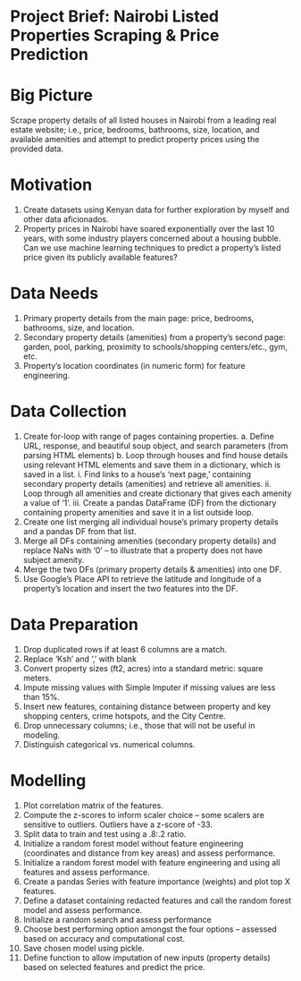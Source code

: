 # Project Brief: Nairobi Listed Properties Scraping & Price Prediction

# Big Picture
Scrape property details of all listed houses in Nairobi from a leading real estate website; i.e., price, bedrooms, bathrooms, size, location, and available amenities and attempt to predict property prices using the provided data. 

# Motivation
1.	Create datasets using Kenyan data for further exploration by myself and other data aficionados. 
2.	Property prices in Nairobi have soared exponentially over the last 10 years, with some industry players concerned about a housing bubble. Can we use machine learning techniques to predict a property’s listed price given its publicly available features?

# Data Needs
1.	Primary property details from the main page: price, bedrooms, bathrooms, size, and location. 
2.	Secondary property details (amenities) from a property’s second page: garden, pool, parking, proximity to schools/shopping centers/etc., gym, etc. 
3.	Property’s location coordinates (in numeric form) for feature engineering. 

# Data Collection
1.	Create for-loop with range of pages containing properties.
	a.	Define URL, response, and beautiful soup object, and search parameters (from parsing HTML elements) 
	b.	Loop through houses and find house details using relevant HTML elements and save them in a dictionary, which is saved in a list. 
		i.	Find links to a house’s ‘next page,’ containing secondary property details (amenities) and retrieve all amenities.
		ii.	Loop through all amenities and create dictionary that gives each amenity a value of ‘1’.
		iii.	Create a pandas DataFrame (DF) from the dictionary containing property amenities and save it in a list outside loop.
2.	Create one list merging all individual house’s primary property details and a pandas DF from that list.
3.	Merge all DFs containing amenities (secondary property details) and replace NaNs with ‘0’ – to illustrate that a property does not have subject amenity.
4.	Merge the two DFs (primary property details & amenities) into one DF.
5.	Use Google’s Place API to retrieve the latitude and longitude of a property’s location and insert the two features into the DF.

# Data Preparation
1.	Drop duplicated rows if at least 6 columns are a match.
2.	Replace ‘Ksh’ and ‘,’ with blank
3.	Convert property sizes (ft2, acres) into a standard metric: square meters.
4.	Impute missing values with Simple Imputer if missing values are less than 15%.
5.	Insert new features, containing distance between property and key shopping centers, crime hotspots, and the City Centre.
6.	Drop unnecessary columns; i.e., those that will not be useful in modeling. 
7.	Distinguish categorical vs. numerical columns. 

# Modelling
1.	Plot correlation matrix of the features. 
2.	Compute the z-scores to inform scaler choice – some scalers are sensitive to outliers. Outliers have a z-score of -3<z>3. 
3.	Split data to train and test using a .8:.2 ratio.
4.	Initialize a random forest model without feature engineering (coordinates and distance from key areas) and assess performance.
5.	Initialize a random forest model with feature engineering and using all features and assess performance.
6.	Create a pandas Series with feature importance (weights) and plot top X features.
7.	Define a dataset containing redacted features and call the random forest model and assess performance. 
8.	Initialize a random search and assess performance
9.	Choose best performing option amongst the four options – assessed based on accuracy and computational cost. 
10.	Save chosen model using pickle.
11.	Define function to allow imputation of new inputs (property details) based on selected features and predict the price. 

